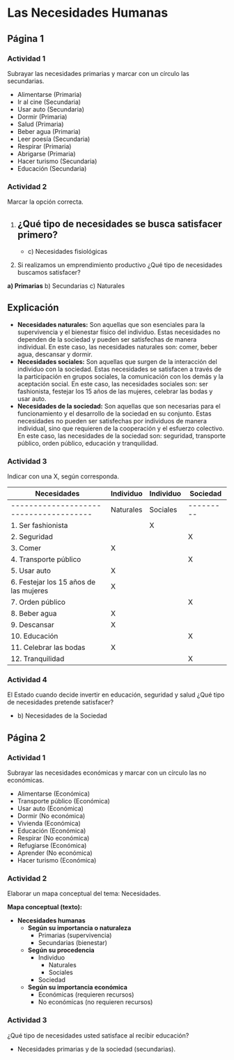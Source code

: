 # Las Necesidades Humanas
## Página 1
### Actividad 1
Subrayar las necesidades primarias y marcar con un círculo las secundarias.

- Alimentarse (Primaria)
- Ir al cine (Secundaria)
- Usar auto (Secundaria)
- Dormir (Primaria)
- Salud (Primaria)
- Beber agua (Primaria)
- Leer poesía (Secundaria)
- Respirar (Primaria)
- Abrigarse (Primaria)
- Hacer turismo (Secundaria)
- Educación (Secundaria)
### Actividad 2
Marcar la opción correcta.

1. ¿Qué tipo de necesidades se busca satisfacer primero?
   - 
   - c) Necesidades fisiológicas

2. Si realizamos un emprendimiento productivo ¿Qué tipo de necesidades buscamos satisfacer?

**a) Primarias**
b) Secundarias
c) Naturales
## Explicación
- **Necesidades naturales:** Son aquellas que son esenciales para la supervivencia y el bienestar físico del individuo. Estas necesidades no dependen de la sociedad y pueden ser satisfechas de manera individual. En este caso, las necesidades naturales son: comer, beber agua, descansar y dormir.
- **Necesidades sociales:** Son aquellas que surgen de la interacción del individuo con la sociedad. Estas necesidades se satisfacen a través de la participación en grupos sociales, la comunicación con los demás y la aceptación social. En este caso, las necesidades sociales son: ser fashionista, festejar los 15 años de las mujeres, celebrar las bodas y usar auto.
- **Necesidades de la sociedad:** Son aquellas que son necesarias para el funcionamiento y el desarrollo de la sociedad en su conjunto. Estas necesidades no pueden ser satisfechas por individuos de manera individual, sino que requieren de la cooperación y el esfuerzo colectivo. En este caso, las necesidades de la sociedad son: seguridad, transporte público, orden público, educación y tranquilidad.
### Actividad 3
Indicar con una X, según corresponda.

| Necesidades                            | Individuo | Individuo | Sociedad  |
| -------------------------------------- | --------- | --------- | --------- |
| -------------------------------------- | Naturales | Sociales  | --------- |
| 1. Ser fashionista                     |           | X         |           |
| 2. Seguridad                           |           |           | X         |
| 3. Comer                               | X         |           |           |
| 4. Transporte público                  |           |           | X         |
| 5. Usar auto                           | X         |           |           |
| 6. Festejar los 15 años de las mujeres | X         |           |           |
| 7. Orden público                       |           |           | X         |
| 8. Beber agua                          | X         |           |           |
| 9. Descansar                           | X         |           |           |
| 10. Educación                          |           |           | X         |
| 11. Celebrar las bodas                 | X         |           |           |
| 12. Tranquilidad                       |           |           | X         |

### Actividad 4
El Estado cuando decide invertir en educación, seguridad y salud ¿Qué tipo de necesidades pretende satisfacer?

- b) Necesidades de la Sociedad

## Página 2

### Actividad 1
Subrayar las necesidades económicas y marcar con un círculo las no económicas.

- Alimentarse (Económica)
- Transporte público (Económica)
- Usar auto (Económica)
- Dormir (No económica)
- Vivienda (Económica)
- Educación (Económica)
- Respirar (No económica)
- Refugiarse (Económica)
- Aprender (No económica)
- Hacer turismo (Económica)
### Actividad 2
Elaborar un mapa conceptual del tema: Necesidades.

**Mapa conceptual (texto):**
- **Necesidades humanas**
  - **Según su importancia o naturaleza**
    - Primarias (supervivencia)
    - Secundarias (bienestar)
  - **Según su procedencia**
    - Individuo
      - Naturales
      - Sociales
    - Sociedad
  - **Según su importancia económica**
    - Económicas (requieren recursos)
    - No económicas (no requieren recursos)
### Actividad 3
¿Qué tipo de necesidades usted satisface al recibir educación?

- Necesidades primarias y de la sociedad (secundarias).